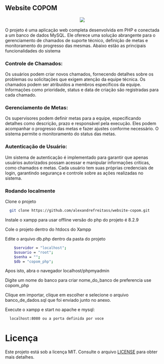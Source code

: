 ## Website COPOM

<div align="center">
    <img src="https://github.com/alexandrefreitass/website-copom/assets/109884524/28c0d171-b932-4966-87a1-f3bab6f5f4f6"/>
</div>
<br/>
O projeto é uma aplicação web completa desenvolvida em PHP e conectada a um banco de dados MySQL. Ele oferece uma solução abrangente para o gerenciamento de chamados de suporte técnico, 
definição de metas e monitoramento do progresso das mesmas. Abaixo estão as principais funcionalidades do sistema

### Controle de Chamados:

Os usuários podem criar novos chamados, fornecendo detalhes sobre os problemas ou solicitações que exigem atenção da equipe técnica.
Os chamados podem ser atribuídos a membros específicos da equipe.
Informações como prioridade, status e data de criação são registradas para cada chamado.
    
### Gerenciamento de Metas:

Os supervisores podem definir metas para a equipe, especificando detalhes como descrição, prazo e responsável pela execução.
Eles podem acompanhar o progresso das metas e fazer ajustes conforme necessário.
O sistema permite o monitoramento do status das metas.

### Autenticação de Usuário:

Um sistema de autenticação é implementado para garantir que apenas usuários autorizados possam acessar e manipular informações críticas, como chamados e metas.
Cada usuário tem suas próprias credenciais de login, garantindo segurança e controle sobre as ações realizadas no sistema.


### Rodando localmente

Clone o projeto

```bash
  git clone https://github.com/alexandrefreitass/website-copom.git
```

Instale o xampp para usar offline versão do php do projeto é 8.2.9

Cole o projeto dentro do htdocs do Xampp

Edite o arquivo db.php dentro da pasta do projeto


```bash
    $servidor = "localhost";
    $usuario = "root";
    $senha = "";
    $db = "copom_php";
```

Apos isto, abra o navegador localhost/phpmyadmin

Digite um nome do banco para criar nome_do_banco de preferencia use copom_php

Clique em importar, clique em  escolher e selecione o arquivo banco_de_dados.sql que foi enviado junto no anexo.

Execute o xampp e start no apache e mysql:

```bash
  localhost:8080 ou a porta definida por voce
```


# Licença

Este projeto está sob a licença MIT. Consulte o arquivo <a href="https://github.com/alexandrefreitass/website-copom/blob/master/LICENSE">LICENSE</a> para obter mais detalhes.
